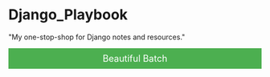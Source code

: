 # Django_Playbook
"My one-stop-shop for Django notes and resources."
<div style="background-color: #4CAF50; color: #fff; padding: 10px; text-align: center; font-size: 18px;">
    Beautiful Batch
</div>
